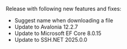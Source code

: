 Release with following new features and fixes:
- Suggest name when downloading a file
- Update to Avalonia 12.2.7
- Update to Microsoft EF Core 8.0.15
- Update to SSH.NET 2025.0.0
